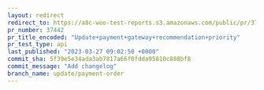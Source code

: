 ```yaml
---
layout: redirect
redirect_to: https://a8c-woo-test-reports.s3.amazonaws.com/public/pr/37442/api/index.html
pr_number: 37442
pr_title_encoded: "Update+payment+gateway+recommendation+priority"
pr_test_type: api
last_published: "2023-03-27 09:02:50 +0000"
commit_sha: 5f39e5e34ada3ab7817a66f0fdda95810c888bf8
commit_message: "Add changelog"
branch_name: update/payment-order
---
```

